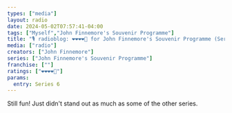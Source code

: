 ```yaml
---
types: ["media"]
layout: radio
date: 2024-05-02T07:57:41-04:00
tags: ["Myself","John Finnemore's Souvenir Programme"]
title: "🎙️ radioblog: ❤️❤️❤️❤️🖤 for John Finnemore's Souvenir Programme (Series 6)"
media: ["radio"]
creators: ["John Finnemore"]
series: ["John Finnemore's Souvenir Programme"]
franchise: [""]
ratings: ["❤️❤️❤️❤️🖤"]
params:
  entry: Series 6
---
```

Still fun! Just didn't stand out as much as some of the other series.
